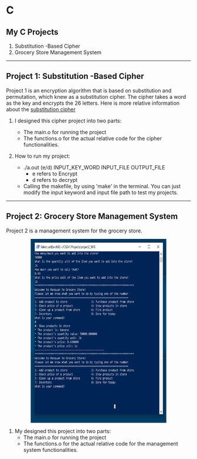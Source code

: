 # C
## My C Projects
1. Substitution -Based Cipher
2. Grocery Store Management System
---

## Project 1: Substitution -Based Cipher

Project 1 is an encryption algorithm that is based on substitution and permutation, which knew as a substitution cipher.  The cipher takes a word as the key and encrypts the 26 letters.  Here is more relative information about the [substitution cipher](https://en.wikipedia.org/wiki/Substitution_cipher)

1. I designed this cipher project into two parts:
    + The main.o for running the project
    + The functions.o for the actual relative code for the cipher functionalities.

2. How to run my project:
    + ./a.out    (e/d)     INPUT_KEY_WORD     INPUT_FILE OUTPUT_FILE
        - e refers to Encrypt
        - d refers to decrypt
    + Calling the makefile, by using 'make' in the terminal.  You can just modify the input keyword and input file path to test my projects.

---
## Project 2: Grocery Store Management System

Project 2 is a management system for the grocery store. 

<html>
    <div style="display:flex; justify-content: center;">
        <img width="370" height="500" src="img/c_p2_01.PNG"/>
    </div>
</html>


1. My designed this project into two parts:
    + The main.o for running the project
    + The functions.o for the actual relative code for the management system functionalities.

